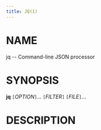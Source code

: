 ```yaml
---
title: JQ(1)
---
```


# NAME

jq -- Command-line JSON processor

# SYNOPSIS

**jq** `[`_OPTION_`]`... `[`_FILTER_`]` `[`_FILE_`]`...

# DESCRIPTION
